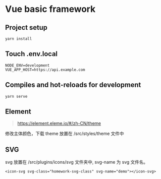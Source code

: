 # Vue basic framework

## Project setup
```
yarn install
```

## Touch .env.local

```
NODE_ENV=development
VUE_APP_HOST=https://api.example.com
```

## Compiles and hot-reloads for development

```
yarn serve
```

## Element
>https://element.eleme.io/#/zh-CN/theme

修改主体颜色，下载 theme 放置在 /src/styles/theme 文件中

## SVG
svg 放置在 /src/plugins/icons/svg 文件夹中, svg-name 为 svg 文件名。

```
<icon-svg svg-class="homework-svg-class" svg-name="demo"></icon-svg>
```



